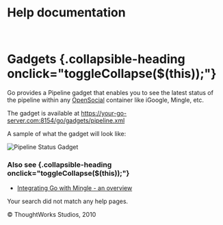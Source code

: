 Help documentation
==================

 

Gadgets {.collapsible-heading onclick="toggleCollapse($(this));"}
=======

Go provides a Pipeline gadget that enables you to see the latest status
of the pipeline within any [OpenSocial](http://www.opensocial.org/)
container like iGoogle, Mingle, etc.

The gadget is available at
https://your-go-server.com:8154/go/gadgets/pipeline.xml

A sample of what the gadget will look like:

![Pipeline Status
Gadget](resources/images/cruise/pipeline-status-gadget.png)

### Also see {.collapsible-heading onclick="toggleCollapse($(this));"}

-   [Integrating Go with Mingle - an overview](mingle_integration.html)

Your search did not match any help pages.



© ThoughtWorks Studios, 2010

